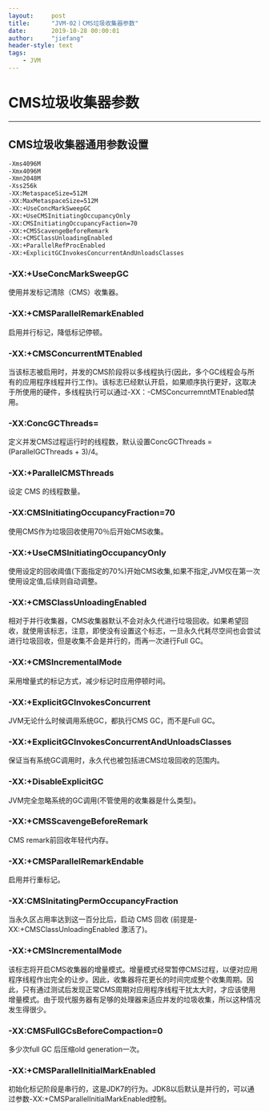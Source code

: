 ```yaml
---
layout:     post
title:      "JVM-02丨CMS垃圾收集器参数"
date:       2019-10-28 00:00:01
author:     "jiefang"
header-style: text
tags:
    - JVM
---
```

# CMS垃圾收集器参数

---
## CMS垃圾收集器通用参数设置

```sh
-Xms4096M
-Xmx4096M
-Xmn2048M
-Xss256k
-XX:MetaspaceSize=512M
-XX:MaxMetaspaceSize=512M
-XX:+UseConcMarkSweepGC
-XX:+UseCMSInitiatingOccupancyOnly
-XX:CMSInitiatingOccupancyFaction=70
-XX:+CMSScavengeBeforeRemark
-XX:+CMSClassUnloadingEnabled
-XX:+ParallelRefProcEnabled
-XX:+ExplicitGCInvokesConcurrentAndUnloadsClasses
```

### -XX:+UseConcMarkSweepGC
使用并发标记清除（CMS）收集器。
### -XX:+CMSParallelRemarkEnabled
启用并行标记，降低标记停顿。
### -XX:+CMSConcurrentMTEnabled
当该标志被启用时，并发的CMS阶段将以多线程执行(因此，多个GC线程会与所有的应用程序线程并行工作)。该标志已经默认开启，如果顺序执行更好，这取决于所使用的硬件，多线程执行可以通过-XX：-CMSConcurremntMTEnabled禁用。
### -XX:ConcGCThreads=<value>
定义并发CMS过程运行时的线程数，默认设置ConcGCThreads = (ParallelGCThreads +
3)/4。
### -XX:+ParallelCMSThreads
设定 CMS 的线程数量。
### -XX:CMSInitiatingOccupancyFraction=70
使用CMS作为垃圾回收使用70％后开始CMS收集。
### -XX:+UseCMSInitiatingOccupancyOnly
使用设定的回收阈值(下面指定的70%)开始CMS收集,如果不指定,JVM仅在第一次使用设定值,后续则自动调整。
### -XX:+CMSClassUnloadingEnabled
相对于并行收集器，CMS收集器默认不会对永久代进行垃圾回收。如果希望回收，就使用该标志，注意，即使没有设置这个标志，一旦永久代耗尽空间也会尝试进行垃圾回收，但是收集不会是并行的，而再一次进行Full GC。
### -XX:+CMSIncrementalMode
采用增量式的标记方式，减少标记时应用停顿时间。
### -XX:+ExplicitGCInvokesConcurrent
JVM无论什么时候调用系统GC，都执行CMS GC，而不是Full GC。
### -XX:+ExplicitGCInvokesConcurrentAndUnloadsClasses
保证当有系统GC调用时，永久代也被包括进CMS垃圾回收的范围内。
### -XX:+DisableExplicitGC
JVM完全忽略系统的GC调用(不管使用的收集器是什么类型)。
### -XX:+CMSScavengeBeforeRemark
CMS remark前回收年轻代内存。
### -XX:+CMSParallelRemarkEndable
启用并行重标记。
### -XX:CMSInitatingPermOccupancyFraction
当永久区占用率达到这一百分比后，启动 CMS 回收 (前提是-XX:+CMSClassUnloadingEnabled 激活了)。
### -XX:+CMSIncrementalMode
该标志将开启CMS收集器的增量模式。增量模式经常暂停CMS过程，以便对应用程序线程作出完全的让步。因此，收集器将花更长的时间完成整个收集周期。因此，只有通过测试后发现正常CMS周期对应用程序线程干扰太大时，才应该使用增量模式。由于现代服务器有足够的处理器来适应并发的垃圾收集，所以这种情况发生得很少。
### -XX:CMSFullGCsBeforeCompaction=0
多少次full GC 后压缩old generation一次。
### -XX:+CMSParallelInitialMarkEnabled
初始化标记阶段是串行的，这是JDK7的行为。JDK8以后默认是并行的，可以通过参数-XX:+CMSParallelInitialMarkEnabled控制。